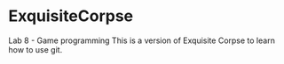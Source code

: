 # ExquisiteCorpse
Lab 8 - Game programming
This is a version of Exquisite Corpse to learn how to use git.